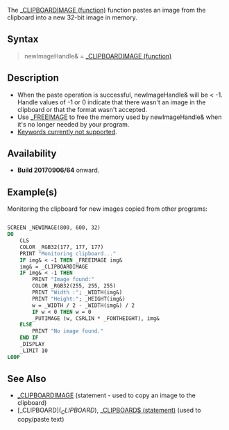 The [_CLIPBOARDIMAGE (function)](_CLIPBOARDIMAGE-(function)) function pastes an image from the clipboard into a new 32-bit image in memory.

## Syntax

> newImageHandle& = [_CLIPBOARDIMAGE (function)](_CLIPBOARDIMAGE-(function))

## Description

* When the paste operation is successful, newImageHandle& will be < -1. Handle values of -1 or 0 indicate that there wasn't an image in the clipboard or that the format wasn't accepted.
* Use [_FREEIMAGE](_FREEIMAGE) to free the memory used by newImageHandle& when it's no longer needed by your program.
* [Keywords currently not supported](Keywords_currently_not_supported_by_QB64).

## Availability

* **Build 20170906/64** onward.

## Example(s)

Monitoring the clipboard for new images copied from other programs:

```vb

SCREEN _NEWIMAGE(800, 600, 32)
DO
    CLS
    COLOR _RGB32(177, 177, 177)
    PRINT "Monitoring clipboard..."
    IF img& < -1 THEN _FREEIMAGE img&
    img& = _CLIPBOARDIMAGE
    IF img& < -1 THEN
        PRINT "Image found:"
        COLOR _RGB32(255, 255, 255)
        PRINT "Width :"; _WIDTH(img&)
        PRINT "Height:"; _HEIGHT(img&)
        w = _WIDTH / 2 - _WIDTH(img&) / 2
        IF w < 0 THEN w = 0
        _PUTIMAGE (w, CSRLIN * _FONTHEIGHT), img&
    ELSE
        PRINT "No image found."
    END IF
    _DISPLAY
    _LIMIT 10
LOOP

```

## See Also

* [_CLIPBOARDIMAGE](_CLIPBOARDIMAGE) (statement - used to copy an image to the clipboard)
* [_CLIPBOARD$](_CLIPBOARD$), [_CLIPBOARD$ (statement)](_CLIPBOARD$-(statement)) (used to copy/paste text)
